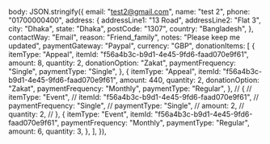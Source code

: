 body: JSON.stringify({
                email: "test2@gmail.com",
                name: "test 2",
                phone: "01700000400",
                address: {
                  addressLine1: "13 Road",
                  addressLine2: "Flat 3",
                  city: "Dhaka",
                  state: "Dhaka",
                  postCode: "1307",
                  country: "Bangladesh",
                },
                contactWay: "Email",
                reason: "Friend_family",
                notes: "Please keep me updated",
                paymentGateway: "Paypal",
                currency: "GBP",
                donationItems: [
                  {
                    itemType: "Appeal",
                    itemId: "f56a4b3c-b9d1-4e45-9fd6-faad070e9f61",
                    amount: 8,
                    quantity: 2,
                    donationOption: "Zakat",
                    paymentFrequency: "Single",
                    paymentType: "Single",
                  },
                  {
                    itemType: "Appeal",
                    itemId: "f56a4b3c-b9d1-4e45-9fd6-faad070e9f61",
                    amount: 440,
                    quantity: 2,
                    donationOption: "Zakat",
                    paymentFrequency: "Monthly",
                    paymentType: "Regular",
                  },
                  // {
                  //   itemType: "Event",
                  //   itemId: "f56a4b3c-b9d1-4e45-9fd6-faad070e9f61",
                  //   paymentFrequency: "Single",
                  //   paymentType: "Single",
                  //   amount: 2,
                  //   quantity: 2,
                  // },
                  {
                    itemType: "Event",
                    itemId: "f56a4b3c-b9d1-4e45-9fd6-faad070e9f61",
                    paymentFrequency: "Monthly",
                    paymentType: "Regular",
                    amount: 6,
                    quantity: 3,
                  },
                ],
              }),